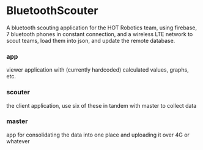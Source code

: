 # BluetoothScouter
A bluetooth scouting application for the HOT Robotics team, using firebase, 7 bluetooth phones in constant connection,
and a wireless LTE network to scout teams, load them into json, and update the remote database.

### app
viewer application with (currently hardcoded) calculated values, graphs, etc.
### scouter
the client application, use six of these in tandem with master to collect data
### master
app for consolidating the data into one place and uploading it over 4G or whatever
